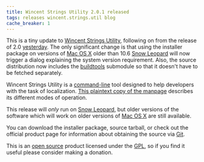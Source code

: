 ```yaml
---
title: Wincent Strings Utility 2.0.1 released
tags: releases wincent.strings.util blog
cache_breaker: 1
---
```


This is a tiny update to [Wincent Strings Utility](/wiki/Wincent_Strings_Utility), following on from the release of 2.0 [yesterday](/blog/wincent-strings-utility-2.0-released). The only significant change is that using the installer package on versions of [Mac OS X](/wiki/Mac_OS_X) older than 10.6 [Snow Leopard](/wiki/Snow_Leopard) will now trigger a dialog explaining the system version requirement. Also, the source distribution now includes the [buildtools](/wiki/buildtools) submodule so that it doesn't have to be fetched separately.

Wincent Strings Utility is a [command-line](/wiki/command-line) tool designed to help developers with the task of localization. [This plaintext copy of the manpage](http://typechecked.net/a/products/wincent-strings-util/wincent-strings-util.1.txt) describes its different modes of operation.

This release will _only_ run on [Snow Leopard](/wiki/Snow_Leopard), but older versions of the software which will work on older versions of [Mac OS X](/wiki/Mac_OS_X) are still available.

You can download the installer package, source tarball, or check out the official product page for information about obtaining the source via [Git](/wiki/Git).

This is an [open source](/wiki/open_source) product licensed under the [GPL](/wiki/GPL), so if you find it useful please consider making a donation.
